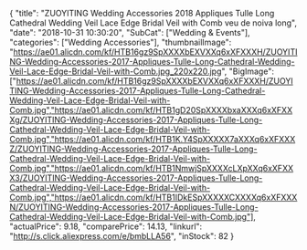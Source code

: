 {
	"title": "ZUOYITING Wedding Accessories 2018 Appliques Tulle Long Cathedral Wedding Veil Lace Edge Bridal Veil with Comb veu de noiva long",
	"date": "2018-10-31 10:30:20",
	"SubCat": ["Wedding & Events"],
	"categories": ["Wedding Accessories"],
	"thumbnailImage": "https://ae01.alicdn.com/kf/HTB16gz9SpXXXXbEXVXXq6xXFXXXH/ZUOYITING-Wedding-Accessories-2017-Appliques-Tulle-Long-Cathedral-Wedding-Veil-Lace-Edge-Bridal-Veil-with-Comb.jpg_220x220.jpg",
	"BigImage": ["https://ae01.alicdn.com/kf/HTB16gz9SpXXXXbEXVXXq6xXFXXXH/ZUOYITING-Wedding-Accessories-2017-Appliques-Tulle-Long-Cathedral-Wedding-Veil-Lace-Edge-Bridal-Veil-with-Comb.jpg","https://ae01.alicdn.com/kf/HTB1gD20SpXXXXbxaXXXq6xXFXXXg/ZUOYITING-Wedding-Accessories-2017-Appliques-Tulle-Long-Cathedral-Wedding-Veil-Lace-Edge-Bridal-Veil-with-Comb.jpg","https://ae01.alicdn.com/kf/HTB1K.Y4SpXXXXX7aXXXq6xXFXXXZ/ZUOYITING-Wedding-Accessories-2017-Appliques-Tulle-Long-Cathedral-Wedding-Veil-Lace-Edge-Bridal-Veil-with-Comb.jpg","https://ae01.alicdn.com/kf/HTB1NmwjSpXXXXcLXpXXq6xXFXXX3/ZUOYITING-Wedding-Accessories-2017-Appliques-Tulle-Long-Cathedral-Wedding-Veil-Lace-Edge-Bridal-Veil-with-Comb.jpg","https://ae01.alicdn.com/kf/HTB1IDkESpXXXXXCXXXXq6xXFXXXN/ZUOYITING-Wedding-Accessories-2017-Appliques-Tulle-Long-Cathedral-Wedding-Veil-Lace-Edge-Bridal-Veil-with-Comb.jpg"],
	"actualPrice": 9.18,
	"comparePrice": 14.13,
	"linkurl": "http://s.click.aliexpress.com/e/bmbLLA56",
	"inStock": 82
}
